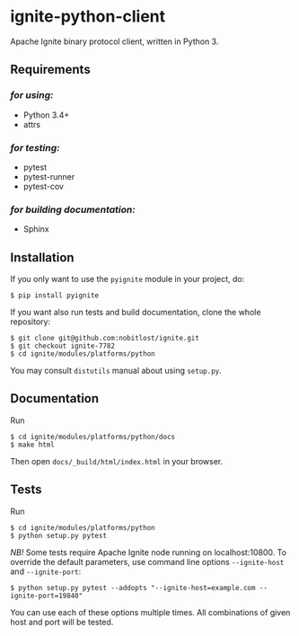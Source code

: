 # ignite-python-client
Apache Ignite binary protocol client, written in Python 3.

## Requirements

### *for using:*
- Python 3.4+
- attrs

### *for testing:*
- pytest
- pytest-runner
- pytest-cov

### *for building documentation:*
- Sphinx

## Installation
If you only want to use the `pyignite` module in your project, do:
```
$ pip install pyignite
```

If you want also run tests and build documentation, clone the whole
repository:
```
$ git clone git@github.com:nobitlost/ignite.git
$ git checkout ignite-7782
$ cd ignite/modules/platforms/python
```

You may consult `distutils` manual about using `setup.py`.

## Documentation
Run
```
$ cd ignite/modules/platforms/python/docs
$ make html
```

Then open `docs/_build/html/index.html` in your browser.

## Tests
Run
```
$ cd ignite/modules/platforms/python
$ python setup.py pytest
```

*NB!* Some tests require Apache Ignite node running on localhost:10800.
To override the default parameters, use command line options
`--ignite-host` and `--ignite-port`:
```
$ python setup.py pytest --addopts "--ignite-host=example.com --ignite-port=19840"
```

You can use each of these options multiple times. All combinations
of given host and port will be tested.
